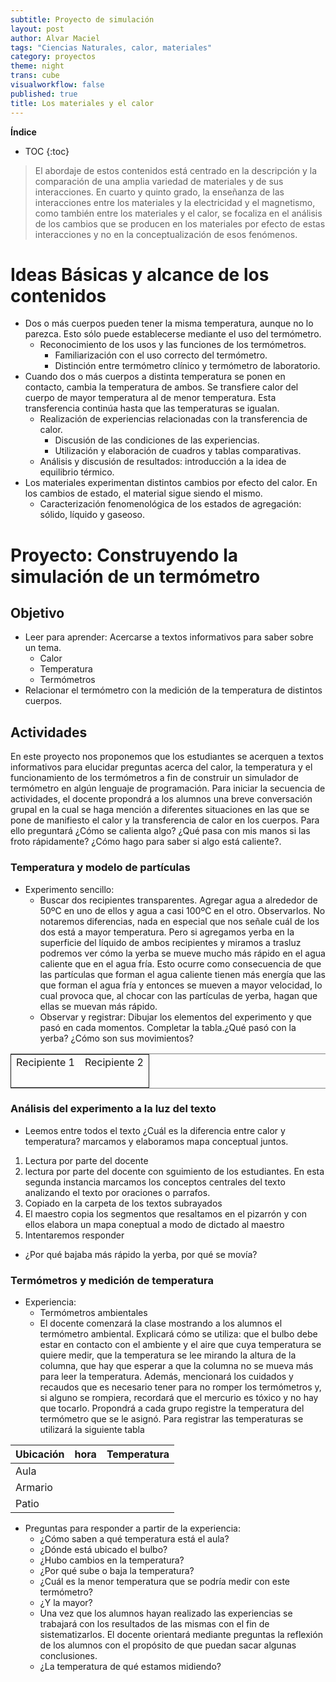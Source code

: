 ```yaml
---
subtitle: Proyecto de simulación
layout: post
author: Alvar Maciel
tags: "Ciencias Naturales, calor, materiales"
category: proyectos
theme: night
trans: cube
visualworkflow: false
published: true
title: Los materiales y el calor
---
```




**Índice**
* TOC
{:toc}

> El abordaje de estos contenidos está centrado en la descripción y la comparación de una amplia variedad de materiales y de sus interacciones.
> En cuarto y quinto grado, la enseñanza de las interacciones entre los materiales y la electricidad y el magnetismo, como también entre los materiales y el calor, se focaliza en el análisis de los cambios que se producen en los materiales por efecto de estas interacciones y no en la conceptualización de esos fenómenos.

# Ideas Básicas y alcance de los contenidos

-   Dos o más cuerpos pueden tener la misma temperatura, aunque no lo parezca. Esto sólo puede establecerse mediante el uso del termómetro.
    -   Reconocimiento de los usos y las funciones de los termómetros.
        -   Familiarización con el uso correcto del termómetro.
        -   Distinción entre termómetro clínico y termómetro de laboratorio.
-   Cuando dos o más cuerpos a distinta temperatura se ponen en contacto, cambia la temperatura de ambos. Se transfiere calor del cuerpo de mayor temperatura al de menor temperatura. Esta transferencia continúa hasta que las temperaturas se igualan.
    -   Realización de experiencias relacionadas con la transferencia de calor.
        -   Discusión de las condiciones de las experiencias.
        -   Utilización y elaboración de cuadros y tablas comparativas.
    -   Análisis y discusión de resultados: introducción a la idea de equilibrio térmico.
-   Los materiales experimentan distintos cambios por efecto del calor. En los cambios de estado, el material sigue siendo el mismo.
    -   Caracterización fenomenológica de los estados de agregación: sólido, líquido y gaseoso.


# Proyecto: Construyendo la simulación de un termómetro

## Objetivo

-   Leer para aprender: Acercarse a textos informativos para saber sobre un tema.
    -   Calor
    -   Temperatura
    -   Termómetros
-   Relacionar el termómetro con la medición de la temperatura de distintos cuerpos.


## Actividades

En este proyecto nos proponemos que los estudiantes se acerquen a textos informativos para elucidar preguntas acerca del calor, la temperatura y el funcionamiento de los termómetros a fin de construir un simulador de termómetro en algún lenguaje de programación.
Para iniciar la secuencia de actividades, el docente propondrá a los alumnos una breve conversación grupal en la cual se haga mención a diferentes situaciones en las que se pone de manifiesto el calor y la transferencia de calor en los cuerpos. Para ello preguntará ¿Cómo se calienta algo? ¿Qué pasa con mis manos si las froto rápidamente? ¿Cómo hago para saber si algo está caliente?.



### Temperatura y modelo de partículas

-   Experimento sencillo:
    -   Buscar dos recipientes transparentes. Agregar agua a alrededor de 50ºC en uno de ellos y agua a casi 100ºC en el otro. Observarlos. No notaremos diferencias, nada en especial que nos señale cuál de los dos está a mayor temperatura. Pero si agregamos yerba en la superficie del líquido de ambos recipientes y miramos a trasluz podremos ver cómo la yerba se mueve mucho más rápido en el agua caliente que en el agua fría. Esto ocurre como consecuencia de que las partículas que forman el agua caliente tienen más energía que las que forman el agua fría y entonces se mueven a mayor velocidad, lo cual provoca que, al chocar con las partículas de yerba, hagan que ellas se muevan más rápido.
    -   Observar y registrar: Dibujar los elementos del experimento y que pasó en cada momentos. Completar la tabla.¿Qué pasó con la yerba? ¿Cómo son sus movimientos?

<table border="2" cellspacing="0" cellpadding="6" rules="groups" frame="hsides">


<colgroup>
<col  class="org-left" />

<col  class="org-left" />
</colgroup>
<tbody>
<tr>
<td class="org-left">Recipiente 1</td>
<td class="org-left">Recipiente 2</td>
</tr>


<tr>
<td class="org-left">&#xa0;</td>
<td class="org-left">&#xa0;</td>
</tr>
</tbody>
</table>


<a id="org7c24850"></a>


### Análisis del experimento a la luz del texto

- Leemos entre todos el texto ¿Cuál es la diferencia entre calor y temperatura? marcamos y elaboramos mapa conceptual juntos.
1. Lectura por parte del docente
2. lectura por parte del docente con sguimiento de los estudiantes. En esta segunda instancia marcamos los conceptos centrales del texto analizando el texto por oraciones o parrafos.
3. Copiado en la carpeta de los textos subrayados
4. El maestro copia los segmentos que resaltamos en el pizarrón y con ellos elabora un mapa coneptual a modo de dictado al maestro
5. Intentaremos responder
  - ¿Por qué bajaba más rápido la yerba, por qué se movía?

### Termómetros y medición de temperatura

- Experiencia:
  - Termómetros ambientales
  - El docente comenzará la clase mostrando a los alumnos el termómetro ambiental. Explicará cómo se utiliza: que el bulbo debe estar en contacto con el ambiente y el aire que cuya temperatura se quiere medir, que la temperatura se lee mirando la altura de la columna, que hay que esperar a que la columna no se mueva más para leer la temperatura. Además, mencionará los cuidados y recaudos que es necesario tener para no romper los termómetros y, si alguno se rompiera, recordará que el mercurio es tóxico y no hay que tocarlo. Propondrá a cada grupo registre la temperatura del termómetro que se le asignó. Para registrar las temperaturas se utilizará la siguiente tabla

|Ubicación|hora|Temperatura|
|:--------|:---|:----------|
|Aula     |    |           |
|Armario  |    |           |
|Patio    |    |           |

- Preguntas para responder a partir de la experiencia:
  - ¿Cómo saben a qué temperatura está el aula?
  - ¿Dónde está ubicado el bulbo?
  - ¿Hubo cambios en la temperatura?
  - ¿Por qué sube o baja la temperatura?
  - ¿Cuál es la menor temperatura que se podría medir con este termómetro?
  - ¿Y la mayor?
  - Una vez que los alumnos hayan realizado las experiencias se trabajará con los resultados de las mismas con el fin de sistematizarlos. El docente orientará mediante preguntas la reflexión de los alumnos con el propósito de que puedan sacar algunas conclusiones.
  - ¿La temperatura de qué estamos midiendo?

